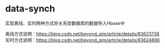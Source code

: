 # data-synch
实现离线、实时两种方式将关系型数据库的数据导入Hbase中

离线方式说明：https://blog.csdn.net/beyond_qjm/article/details/83623738
实时方式说明：https://blog.csdn.net/beyond_qjm/article/details/83624896
